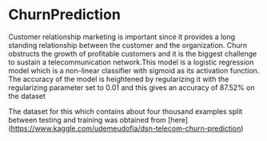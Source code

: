# ChurnPrediction
Customer relationship marketing is important since it provides a long standing relationship between the customer and the organization. Churn obstructs the growth of profitable customers and it is the biggest challenge to sustain a telecommunication network.This model is a logistic regression model which is a non-linear classifier with sigmoid as its activation function. The accuracy of the model is heightened by regularizing it with the regularizing parameter set to 0.01 and this gives an accuracy of 87.52% on the dataset

The dataset for this which contains about four thousand examples split between testing and training was obtained from [here] 
(https://www.kaggle.com/udemeudofia/dsn-telecom-churn-prediction) 


